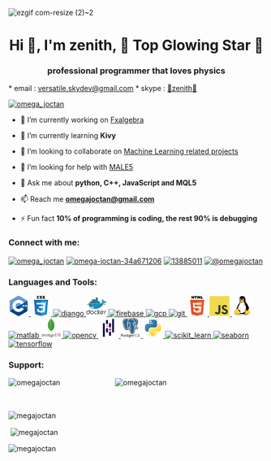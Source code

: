 ![ezgif com-resize (2)~2](https://user-images.githubusercontent.com/65341461/219281170-4cde7734-6708-440b-b0df-ca152850ad0a.gif)


<h1 align="center">Hi 👋, I'm zenith, 🌟 Top Glowing Star 🔭</h1>
<h3 align="center">professional programmer that loves physics</h3>
* email :  <a href="versatile.skydev@gmail.com">versatile.skydev@gmail.com</a>
* skype :  <a href="https://join.skype.com/invite/sTcIbKLV2x6u">🌟zenith🌟</a>

<p align="left"> <a href="https://twitter.com/omega_joctan" target="blank"><img src="https://img.shields.io/twitter/follow/omega_joctan?logo=twitter&style=for-the-badge" alt="omega_joctan" /></a> </p>

- 🔭 I’m currently working on [Fxalgebra](fxalgebra.com)

- 🌱 I’m currently learning **Kivy**

- 👯 I’m looking to collaborate on [Machine Learning related projects](https://github.com/MegaJoctan/MALE5)

- 🤝 I’m looking for help with [MALE5](https://github.com/MegaJoctan/MALE5)

- 💬 Ask me about **python, C++, JavaScript and MQL5**

- 📫 Reach me **omegajoctan@gmail.com**

- ⚡ Fun fact **10% of programming is coding, the rest 90% is debugging**

<h3 align="left">Connect with me:</h3>
<p align="left">
<a href="https://twitter.com/omega_joctan" target="blank"><img align="center" src="https://raw.githubusercontent.com/rahuldkjain/github-profile-readme-generator/master/src/images/icons/Social/twitter.svg" alt="omega_joctan" height="30" width="40" /></a>
<a href="https://linkedin.com/in/omega-joctan-34a671206" target="blank"><img align="center" src="https://raw.githubusercontent.com/rahuldkjain/github-profile-readme-generator/master/src/images/icons/Social/linked-in-alt.svg" alt="omega-joctan-34a671206" height="30" width="40" /></a>
<a href="https://stackoverflow.com/users/13885011" target="blank"><img align="center" src="https://raw.githubusercontent.com/rahuldkjain/github-profile-readme-generator/master/src/images/icons/Social/stack-overflow.svg" alt="13885011" height="30" width="40" /></a>
<a href="https://medium.com/@omegajoctan" target="blank"><img align="center" src="https://raw.githubusercontent.com/rahuldkjain/github-profile-readme-generator/master/src/images/icons/Social/medium.svg" alt="@omegajoctan" height="30" width="40" /></a>
</p>

<h3 align="left">Languages and Tools:</h3>
<p align="left"> <a href="https://www.w3schools.com/cpp/" target="_blank" rel="noreferrer"> <img src="https://raw.githubusercontent.com/devicons/devicon/master/icons/cplusplus/cplusplus-original.svg" alt="cplusplus" width="40" height="40"/> </a> <a href="https://www.w3schools.com/css/" target="_blank" rel="noreferrer"> <img src="https://raw.githubusercontent.com/devicons/devicon/master/icons/css3/css3-original-wordmark.svg" alt="css3" width="40" height="40"/> </a> <a href="https://www.djangoproject.com/" target="_blank" rel="noreferrer"> <img src="https://cdn.worldvectorlogo.com/logos/django.svg" alt="django" width="40" height="40"/> </a> <a href="https://www.docker.com/" target="_blank" rel="noreferrer"> <img src="https://raw.githubusercontent.com/devicons/devicon/master/icons/docker/docker-original-wordmark.svg" alt="docker" width="40" height="40"/> </a> <a href="https://firebase.google.com/" target="_blank" rel="noreferrer"> <img src="https://www.vectorlogo.zone/logos/firebase/firebase-icon.svg" alt="firebase" width="40" height="40"/> </a> <a href="https://cloud.google.com" target="_blank" rel="noreferrer"> <img src="https://www.vectorlogo.zone/logos/google_cloud/google_cloud-icon.svg" alt="gcp" width="40" height="40"/> </a> <a href="https://git-scm.com/" target="_blank" rel="noreferrer"> <img src="https://www.vectorlogo.zone/logos/git-scm/git-scm-icon.svg" alt="git" width="40" height="40"/> </a> <a href="https://www.w3.org/html/" target="_blank" rel="noreferrer"> <img src="https://raw.githubusercontent.com/devicons/devicon/master/icons/html5/html5-original-wordmark.svg" alt="html5" width="40" height="40"/> </a> <a href="https://developer.mozilla.org/en-US/docs/Web/JavaScript" target="_blank" rel="noreferrer"> <img src="https://raw.githubusercontent.com/devicons/devicon/master/icons/javascript/javascript-original.svg" alt="javascript" width="40" height="40"/> </a> <a href="https://www.linux.org/" target="_blank" rel="noreferrer"> <img src="https://raw.githubusercontent.com/devicons/devicon/master/icons/linux/linux-original.svg" alt="linux" width="40" height="40"/> </a> <a href="https://www.mathworks.com/" target="_blank" rel="noreferrer"> <img src="https://upload.wikimedia.org/wikipedia/commons/2/21/Matlab_Logo.png" alt="matlab" width="40" height="40"/> </a> <a href="https://www.mongodb.com/" target="_blank" rel="noreferrer"> <img src="https://raw.githubusercontent.com/devicons/devicon/master/icons/mongodb/mongodb-original-wordmark.svg" alt="mongodb" width="40" height="40"/> </a> <a href="https://opencv.org/" target="_blank" rel="noreferrer"> <img src="https://www.vectorlogo.zone/logos/opencv/opencv-icon.svg" alt="opencv" width="40" height="40"/> </a> <a href="https://pandas.pydata.org/" target="_blank" rel="noreferrer"> <img src="https://raw.githubusercontent.com/devicons/devicon/2ae2a900d2f041da66e950e4d48052658d850630/icons/pandas/pandas-original.svg" alt="pandas" width="40" height="40"/> </a> <a href="https://www.postgresql.org" target="_blank" rel="noreferrer"> <img src="https://raw.githubusercontent.com/devicons/devicon/master/icons/postgresql/postgresql-original-wordmark.svg" alt="postgresql" width="40" height="40"/> </a> <a href="https://www.python.org" target="_blank" rel="noreferrer"> <img src="https://raw.githubusercontent.com/devicons/devicon/master/icons/python/python-original.svg" alt="python" width="40" height="40"/> </a> <a href="https://scikit-learn.org/" target="_blank" rel="noreferrer"> <img src="https://upload.wikimedia.org/wikipedia/commons/0/05/Scikit_learn_logo_small.svg" alt="scikit_learn" width="40" height="40"/> </a> <a href="https://seaborn.pydata.org/" target="_blank" rel="noreferrer"> <img src="https://seaborn.pydata.org/_images/logo-mark-lightbg.svg" alt="seaborn" width="40" height="40"/> </a> <a href="https://www.tensorflow.org" target="_blank" rel="noreferrer"> <img src="https://www.vectorlogo.zone/logos/tensorflow/tensorflow-icon.svg" alt="tensorflow" width="40" height="40"/> </a> </p>

<h3 align="left">Support:</h3>
<p><a href="https://www.buymeacoffee.com/omegajoctan"> <img align="left" src="https://cdn.buymeacoffee.com/buttons/v2/default-yellow.png" height="50" width="210" alt="omegajoctan" /></a><a href="https://ko-fi.com/omegajoctan"> <img align="left" src="https://cdn.ko-fi.com/cdn/kofi3.png?v=3" height="50" width="210" alt="omegajoctan" /></a></p><br><br><br>

<p><img align="left" src="https://github-readme-stats.vercel.app/api/top-langs?username=megajoctan&show_icons=true&locale=en&layout=compact" alt="megajoctan" /></p>
<br>
<p>&nbsp;<img align="center" src="https://github-readme-stats.vercel.app/api?username=megajoctan&show_icons=true&locale=en" alt="megajoctan" /></p>

<p><img align="center" src="https://github-readme-streak-stats.herokuapp.com/?user=megajoctan&" alt="megajoctan" /></p>
